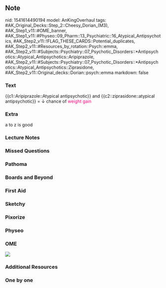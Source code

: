 ## Note
nid: 1541614490194
model: AnKingOverhaul
tags: #AK_Original_Decks::Step_2::Cheesy_Dorian_(M3), #AK_Step1_v11::#OME_banner, #AK_Step1_v11::#Physeo::09_Pharm::13_Psychiatric::16_Atypical_Antipsychotics, #AK_Step2_v11::!FLAG_THESE_CARDS::Potential_duplicates, #AK_Step2_v11::#Resources_by_rotation::Psych::emma, #AK_Step2_v11::#Subjects::Psychiatry::07_Psychotic_Disorders::*Antipsychotics::Atypical_Antipsychotics::Aripiprazole, #AK_Step2_v11::#Subjects::Psychiatry::07_Psychotic_Disorders::*Antipsychotics::Atypical_Antipsychotics::Ziprasidone, #AK_Step2_v11::Original_decks::Dorian::psych::emma
markdown: false

### Text
{{c1::Aripiprazole::Atypical antipsychotic}} and
{{c2::ziprasidone::atypical antipsychotic}} = ↓ chance of
<font color="#FC0280">weight gain</font>

### Extra
a to z is good

### Lecture Notes


### Missed Questions


### Pathoma


### Boards and Beyond


### First Aid


### Sketchy


### Pixorize


### Physeo


### OME
<div class="ome-widget">
  <a href="https://onlinemeded.org?ref=anki"><img src=
  "_OME_AnkiFlashcards_General_3.png"></a>
</div>

### Additional Resources


### One by one

